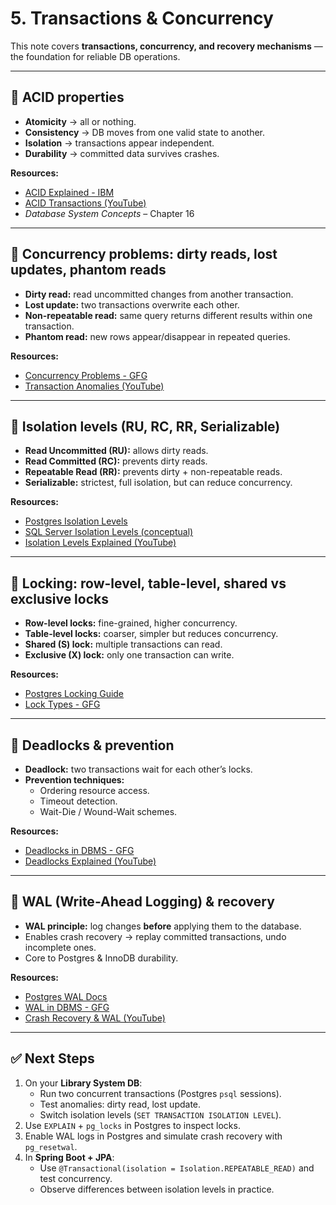 # 5. Transactions & Concurrency  

This note covers **transactions, concurrency, and recovery mechanisms** — the foundation for reliable DB operations.  

---

## 📌 ACID properties  
- **Atomicity** → all or nothing.  
- **Consistency** → DB moves from one valid state to another.  
- **Isolation** → transactions appear independent.  
- **Durability** → committed data survives crashes.  

**Resources:**  
- [ACID Explained - IBM](https://www.ibm.com/docs/en/db2/11.5?topic=concepts-acid-properties)  
- [ACID Transactions (YouTube)](https://www.youtube.com/watch?v=5ZjhNTM8XU8)  
- *Database System Concepts* – Chapter 16  

---

## 📌 Concurrency problems: dirty reads, lost updates, phantom reads  
- **Dirty read:** read uncommitted changes from another transaction.  
- **Lost update:** two transactions overwrite each other.  
- **Non-repeatable read:** same query returns different results within one transaction.  
- **Phantom read:** new rows appear/disappear in repeated queries.  

**Resources:**  
- [Concurrency Problems - GFG](https://www.geeksforgeeks.org/concurrency-control-in-dbms/)  
- [Transaction Anomalies (YouTube)](https://www.youtube.com/watch?v=LoF3RZ9P5J0)  

---

## 📌 Isolation levels (RU, RC, RR, Serializable)  
- **Read Uncommitted (RU):** allows dirty reads.  
- **Read Committed (RC):** prevents dirty reads.  
- **Repeatable Read (RR):** prevents dirty + non-repeatable reads.  
- **Serializable:** strictest, full isolation, but can reduce concurrency.  

**Resources:**  
- [Postgres Isolation Levels](https://www.postgresql.org/docs/current/transaction-iso.html)  
- [SQL Server Isolation Levels (conceptual)](https://learn.microsoft.com/en-us/sql/t-sql/statements/set-transaction-isolation-level-transact-sql)  
- [Isolation Levels Explained (YouTube)](https://www.youtube.com/watch?v=2dQv6uK_mgE)  

---

## 📌 Locking: row-level, table-level, shared vs exclusive locks  
- **Row-level locks:** fine-grained, higher concurrency.  
- **Table-level locks:** coarser, simpler but reduces concurrency.  
- **Shared (S) lock:** multiple transactions can read.  
- **Exclusive (X) lock:** only one transaction can write.  

**Resources:**  
- [Postgres Locking Guide](https://www.postgresql.org/docs/current/explicit-locking.html)  
- [Lock Types - GFG](https://www.geeksforgeeks.org/locking-in-dbms/)  

---

## 📌 Deadlocks & prevention  
- **Deadlock:** two transactions wait for each other’s locks.  
- **Prevention techniques:**  
  - Ordering resource access.  
  - Timeout detection.  
  - Wait-Die / Wound-Wait schemes.  

**Resources:**  
- [Deadlocks in DBMS - GFG](https://www.geeksforgeeks.org/deadlock-in-dbms/)  
- [Deadlocks Explained (YouTube)](https://www.youtube.com/watch?v=YXlM5I_FTKA)  

---

## 📌 WAL (Write-Ahead Logging) & recovery  
- **WAL principle:** log changes **before** applying them to the database.  
- Enables crash recovery → replay committed transactions, undo incomplete ones.  
- Core to Postgres & InnoDB durability.  

**Resources:**  
- [Postgres WAL Docs](https://www.postgresql.org/docs/current/wal-intro.html)  
- [WAL in DBMS - GFG](https://www.geeksforgeeks.org/write-ahead-logging-in-dbms/)  
- [Crash Recovery & WAL (YouTube)](https://www.youtube.com/watch?v=nbYl4TOJWe8)  

---

## ✅ Next Steps  
1. On your **Library System DB**:  
   - Run two concurrent transactions (Postgres `psql` sessions).  
   - Test anomalies: dirty read, lost update.  
   - Switch isolation levels (`SET TRANSACTION ISOLATION LEVEL`).  
2. Use `EXPLAIN` + `pg_locks` in Postgres to inspect locks.  
3. Enable WAL logs in Postgres and simulate crash recovery with `pg_resetwal`.  
4. In **Spring Boot + JPA**:  
   - Use `@Transactional(isolation = Isolation.REPEATABLE_READ)` and test concurrency.  
   - Observe differences between isolation levels in practice.  
